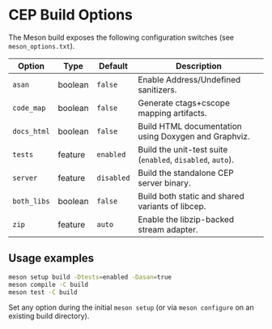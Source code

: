 # CEP Build Options

The Meson build exposes the following configuration switches (see `meson_options.txt`).

| Option | Type | Default | Description |
| --- | --- | --- | --- |
| `asan` | boolean | `false` | Enable Address/Undefined sanitizers. |
| `code_map` | boolean | `false` | Generate ctags+cscope mapping artifacts. |
| `docs_html` | boolean | `false` | Build HTML documentation using Doxygen and Graphviz. |
| `tests` | feature | `enabled` | Build the unit-test suite (`enabled`, `disabled`, `auto`). |
| `server` | feature | `disabled` | Build the standalone CEP server binary. |
| `both_libs` | boolean | `false` | Build both static and shared variants of libcep. |
| `zip` | feature | `auto` | Enable the libzip-backed stream adapter. |

## Usage examples

```bash
meson setup build -Dtests=enabled -Dasan=true
meson compile -C build
meson test -C build
```

Set any option during the initial `meson setup` (or via `meson configure` on an existing build directory).
